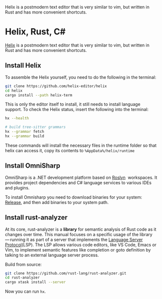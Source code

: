 Helix is a postmodern text editor that is very similar to vim, but written in Rust and has more convenient shortcuts.

<!-- excerpt -->

# Helix, Rust, C#

[Helix](https://helix-editor.com/) is a postmodern text editor that is very similar to vim, but written in Rust and has more convenient shortcuts.

## Install Helix

To assemble the Helix yourself, you need to do the following in the terminal:

```bash
git clone https://github.com/helix-editor/helix
cd helix
cargo install --path helix-term
```

This is only the editor itself to install, it still needs to install language support. To check the Helix status, insert the following into the terminal:

```bash
hx --health

# build tree-sitter grammars
hx --grammar fetch
hx --grammar build
```

These commands will install the necessary files in the runtime folder so that helix can access it, copy its contents to `%AppData%/helix/runtime`

## Install OmniSharp

OmniSharp is a .NET development platform based on [Roslyn](https://github.com/dotnet/roslyn)
 workspaces. It provides project dependencies and C# language services to various IDEs and plugins.

To install Omnisharp you need to download binaries for your system: [Release](https://github.com/OmniSharp/omnisharp-roslyn/releases/tag/v1.39.1), and then add binaries to your system path.

## Install rust-analyzer

At its core, rust-analyzer is a **library** for semantic analysis of Rust code as it changes over time. This manual focuses on a specific usage of the library — running it as part of a server that implements the [Language Server Protocol](https://microsoft.github.io/language-server-protocol/)(LSP). The LSP allows various code editors, like VS Code, Emacs or Vim, to implement semantic features like completion or goto definition by talking to an external language server process.

Build from source:

```bash
git clone https://github.com/rust-lang/rust-analyzer.git
cd rust-analyzer
cargo xtask install --server
```

Now you can run `hx`.
